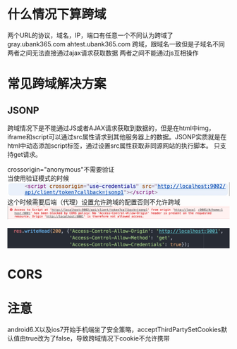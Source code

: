 # 什么情况下算跨域  
两个URL的协议，域名，IP，端口有任意一个不同认为跨域了
gray.ubank365.com ahtest.ubank365.com 跨域，跟域名一致但是子域名不同
两者之间无法直接通过ajax请求获取数据
两者之间不能通过js互相操作

# 常见跨域解决方案  
## JSONP  
跨域情况下是不能通过JS或者AJAX请求获取到数据的，但是在html中img，iframe和script可以通过src属性请求到其他服务器上的数据。JSONP实质就是在html中动态添加script标签，通过设置src属性获取非同源网站的执行脚本。
只支持get请求。

crossorigin="anonymous"不需要验证  
当使用验证模式的时候  
![crossorigin="use-credentials"](https://github.com/Namicici/web-tech/blob/master/script.png)  
这个时候需要后端（代理）设置允许跨域的配置否则不允许跨域  
![后端设置跨域策略否则不允许跨域](https://github.com/Namicici/web-tech/blob/master/cross.png)   
![后端设置](https://github.com/Namicici/web-tech/blob/master/serverConfig.png)  

# CORS  



# 注意  
android6.X以及ios7开始手机端坐了安全策略，acceptThirdPartySetCookies默认值由true改为了false，导致跨域情况下cookie不允许携带
